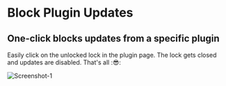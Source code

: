 # Block Plugin Updates

## One-click blocks updates from a specific plugin

Easily click on the unlocked lock in the plugin page.
The lock gets closed and updates are disabled.
That's all ::sunglasses::

![Screenshot-1](images/logo-for-readme.jpg)
